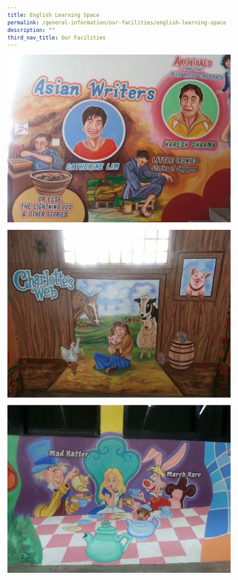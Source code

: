 ```yaml
---
title: English Learning Space
permalink: /general-information/our-facilities/english-learning-space
description: ""
third_nav_title: Our Facilities
---
```


![English Learning Space](/images/English%20Learning%20Space1.jpg)

![English Learning Space](/images/English%20Learning%20Space2.jpg)

![English Learning Space](/images/English%20Learning%20Space3.jpg)
